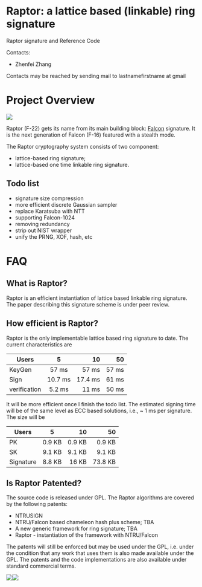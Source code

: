 Raptor: a lattice based (linkable) ring signature
===========
Raptor signature and Reference Code

Contacts:

* Zhenfei Zhang

Contacts may be reached by sending mail to lastnamefirstname at gmail



Project Overview
================

![](logo/f22.png)

Raptor (F-22) gets its name from its main building block: [Falcon](https://falcon-sign.info/) signature.
It is the next generation of Falcon (F-16) featured with a stealth mode.


The Raptor cryptography system consists of two component:

* lattice-based ring signature;
* lattice-based one time linkable ring signature.

Todo list
-------------
* signature size compression
* more efficient discrete Gaussian sampler 
* replace Karatsuba with NTT
* supporting Falcon-1024
* removing redundancy
* strip out NIST wrapper
* unify the PRNG, XOF, hash, etc

FAQ
===
What is Raptor?
-------------
Raptor is an efficient instantiation of lattice based linkable ring signature.
The paper describing this signature scheme is under peer review.



How efficient is Raptor?
-----------------
Raptor is the only implementable lattice based ring signature to date.
The current characteristics are 

| Users       |     5    |  10 | 50 |
| ------------- |:-------------:| -----:| -----:|
| KeyGen       | 57 ms | 57 ms |57 ms|
| Sign      | 10.7 ms      |  17.4 ms | 61 ms|
| verification| 5.2 ms     |   11 ms | 50 ms |



It will be more efficient once I finish the todo list.
The estimated signing time will be of the same level as ECC based solutions, i.e., ~ 1 ms per signature.
The size will be 

| Users       |     5    |  10 | 50 |
| ------------- |:-------------:| -----:| -----:|
| PK      | 0.9 KB|0.9 KB |0.9 KB|
| SK     |9.1 KB     |  9.1 KB | 9.1 KB|
| Signature|8.8 KB     |  16 KB | 73.8 KB |



Is Raptor Patented?
-----------------
The source code is released under GPL.
The Raptor algorithms are covered by the following patents:

* NTRUSIGN
* NTRU/Falcon based chameleon hash plus scheme; TBA
* A new generic framework for ring signature; TBA
* Raptor - instantiation of the framework with NTRU/Falcon


The patents will still be enforced but may be used under the GPL, 
i.e. under the condition that any work that uses them is also made available under the GPL. 
The patents and the code implementations are also available under standard commercial terms.


![](logo/ntru.png)![](logo/obs.png)


